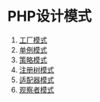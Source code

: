 # PHP设计模式


1. <a href="https://github.com/13sai/saiNote/blob/master/DP/%E5%B7%A5%E5%8E%82%E6%A8%A1%E5%BC%8F.md" target="_blank">工厂模式</a>
2. <a href="https://github.com/13sai/saiNote/blob/master/DP/%E5%8D%95%E4%BE%8B%E6%A8%A1%E5%BC%8F.md" target="_blank">单例模式</a>
3. <a href="https://github.com/13sai/saiNote/blob/master/DP/%E7%AD%96%E7%95%A5%E6%A8%A1%E5%BC%8F.md" target="_blank">策略模式</a>
4. <a href="https://github.com/13sai/saiNote/blob/master/DP/%E6%B3%A8%E5%86%8C%E6%A0%91%E6%A8%A1%E5%BC%8F.md" target="_blank">注册树模式</a>
5. <a href="https://github.com/13sai/saiNote/blob/master/DP/%E8%A7%82%E5%AF%9F%E8%80%85%E6%A8%A1%E5%BC%8F.md" target="_blank">适配器模式</a>
6. <a href="https://github.com/13sai/saiNote/blob/master/DP/%E9%80%82%E9%85%8D%E5%99%A8%E6%A8%A1%E5%BC%8F.md" target="_blank">观察者模式</a>
